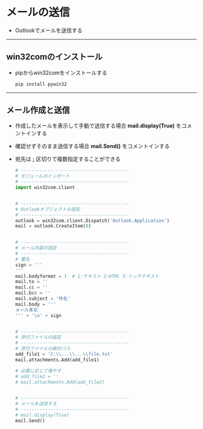 # メールの送信

* Outlookでメールを送信する

---

## win32comのインストール

* pipからwin32comをインストールする

  ```cmd
  pip install pywin32
  ```

---

## メール作成と送信

* 作成したメールを表示して手動で送信する場合 **mail.display(True)** をコメントインする
* 確認せずそのまま送信する場合 **mail.Send()** をコメントインする
* 宛先は **;** 区切りで複数指定することができる

  ```python
  # ----------------------------------------
  # モジュールのインポート
  # ----------------------------------------
  import win32com.client


  # ----------------------------------------
  # Outlookオブジェクトの設定
  # ----------------------------------------
  outlook = win32com.client.Dispatch('Outlook.Application')
  mail = outlook.CreateItem(0)


  # ----------------------------------------
  # メール内容の設定
  # ----------------------------------------
  # 署名
  sign = '''
  '''
  mail.bodyformat = 1  # 1:テキスト 2:HTML 3:リッチテキスト
  mail.to = ''
  mail.cc = ''
  mail.bcc = ''
  mail.subject = '件名'
  mail.body = '''
  メール本文
  ''' + '\n' + sign


  # ----------------------------------------
  # 添付ファイルの設定
  # ----------------------------------------
  # 添付ファイルの絶対パス
  add_file1 = 'C:\\...\\...\\file.txt'
  mail.attachments.Add(add_file1)

  # 必要に応じて増やす
  # add_file2 = ''
  # mail.attachments.Add(add_file2)


  # ----------------------------------------
  # メールを送信する
  # ----------------------------------------
  # mail.display(True)
  mail.Send()
  ```
